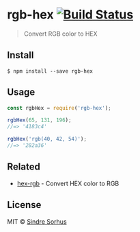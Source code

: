 # rgb-hex [![Build Status](https://travis-ci.org/sindresorhus/rgb-hex.svg?branch=master)](https://travis-ci.org/sindresorhus/rgb-hex)

> Convert RGB color to HEX


## Install

```
$ npm install --save rgb-hex
```


## Usage

```js
const rgbHex = require('rgb-hex');

rgbHex(65, 131, 196);
//=> '4183c4'

rgbHex('rgb(40, 42, 54)');
//=> '282a36'
```


## Related

- [hex-rgb](https://github.com/sindresorhus/hex-rgb) - Convert HEX color to RGB


## License

MIT © [Sindre Sorhus](https://sindresorhus.com)

